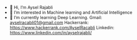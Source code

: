 - 👋 Hi, I’m Aysel Rajabli
- 👀 I’m interested in Machine learning and Artificial Intelligence
- 🌱 I’m currently learning Deep Learning.
Gmail: ayselracabli01@gmail.com
Hackerrank: https://www.hackerrank.com/AyselRacabli
Linkedin: https://www.linkedin.com/in/ayselrajabli/

<!---
ayselrajabli/ayselrajabli is a ✨ special ✨ repository because its `README.md` (this file) appears on your GitHub profile.
You can click the Preview link to take a look at your changes.
--->
